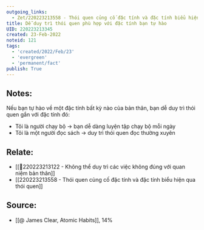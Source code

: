 ```yaml
---
outgoing_links:
  - Zet/220223213558 - Thói quen củng cố đặc tính và đặc tính biểu hiện qua thói quen
title: Dễ duy trì thói quen phù hợp với đặc tính bạn tự hào
UID: 220223213345
created: 23-Feb-2022
noteid: 121
tags:
  - 'created/2022/Feb/23'
  - 'evergreen'
  - 'permanent/fact'
publish: True
---
```

## Notes:
Nếu bạn tự hào về một đặc tính bất kỳ nào của bản thân, bạn dễ duy trì thói quen gắn với đặc tính đó:

- Tôi là người chạy bộ -> bạn dễ dàng luyện tập chạy bộ mỗi ngày
- Tôi là một người đọc sách -> duy trì thói quen đọc thường xuyên

## Relate:
- [[💬220223213122 - Không thể duy trì các việc không đúng với quan niệm bản thân]]
- [[220223213558 - Thói quen củng cố đặc tính và đặc tính biểu hiện qua thói quen]]

## Source:
- [[@ James Clear, Atomic Habits]], 14%




